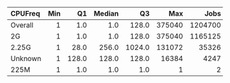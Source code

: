 | CPUFreq   |   Min |    Q1 |   Median |     Q3 |    Max |    Jobs |     Nodeh |   PercentUse |   Users |   Projects |
|:----------|------:|------:|---------:|-------:|-------:|--------:|----------:|-------------:|--------:|-----------:|
| Overall   |     1 |   1.0 |      1.0 |  128.0 | 375040 | 1204700 | 3765805.4 |        100.0 |     899 |        131 |
| 2G        |     1 |   1.0 |      1.0 |  128.0 | 375040 | 1165125 | 2742961.3 |         72.8 |     779 |        121 |
| 2.25G     |     1 |  28.0 |    256.0 | 1024.0 | 131072 |   35326 |  982808.9 |         26.1 |     165 |         36 |
| Unknown   |     1 | 128.0 |    128.0 |  128.0 |  16384 |    4247 |   40035.2 |          1.1 |      22 |         14 |
| 225M      |     1 |   1.0 |      1.0 |    1.0 |      1 |       2 |       0.0 |          0.0 |       1 |          1 |
